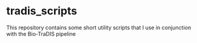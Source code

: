# tradis_scripts
This repository contains some short utility scripts that I use in conjunction with the Bio-TraDIS pipeline
